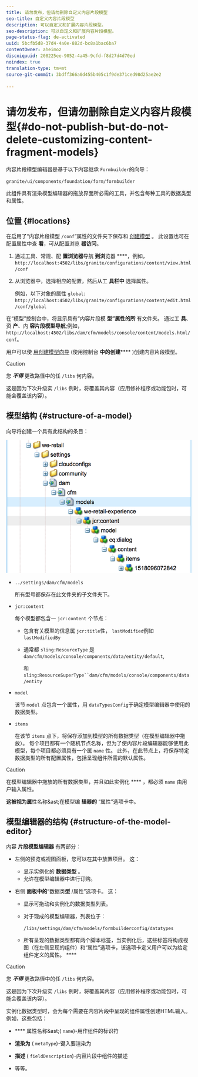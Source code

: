 ```yaml
---
title: 请勿发布，但请勿删除自定义内容片段模型
seo-title: 自定义内容片段模型
description: 可以自定义和扩展内容片段模型。
seo-description: 可以自定义和扩展内容片段模型。
page-status-flag: de-activated
uuid: 5bcfb5d8-37d4-4a0e-882d-bc8a1bac6ba7
contentOwner: aheimoz
discoiquuid: 208225ee-9052-4a45-9cfd-f8d27d4d70ed
noindex: true
translation-type: tm+mt
source-git-commit: 3bdff366a0d455b405c1f9de371ced98d25ae2e2

---
```



# 请勿发布，但请勿删除自定义内容片段模型{#do-not-publish-but-do-not-delete-customizing-content-fragment-models}

内容片段模型编辑器是基于以下内容继承 `Formbuilder`的向导：

`granite/ui/components/foundation/form/formbuilder`

此组件具有渲染模型编辑器的拖放界面所必需的工具，并包含每种工具的数据类型和属性。

## 位置 {#locations}

在启用了“内容片段模型 `/conf`”属性的文件夹下保存和 [创建模型](/help/assets/content-fragments-models.md#enable-content-fragment-models) 。 此设置也可在配置属性中查 **看**，可从配置浏览 **器访问**。

1. 通过工具、常规、配 **置浏览器**&#x200B;导航 **到浏**&#x200B;览器 ****，例如， `http://localhost:4502/libs/granite/configurations/content/view.html/conf`

1. 从浏览器中，选择相应的配置，然后从工 **具栏中** 选择属性。

   例如，以下对象的属性 `global`: `http://localhost:4502/libs/granite/configurations/content/edit.html/conf/global`

在“模型”控制台中，将显示具有“内容片段模 **型”属性的所** 有文件夹。 通过工 **具**、资 **产**、内 **容片段模型导航**;例如， `http://localhost:4502/libs/dam/cfm/models/console/content/models.html/conf`。

用户可以使 [用创建模型向导](/help/assets/content-fragments-models.md#creating-a-content-fragment-model) (使用控制台 **中的创建****** )创建内容片段模型。

>[!CAUTION]
>
>您 ***不得*** 更改路径中的任 `/libs` 何内容。
>
>这是因为下次升级实 `/libs` 例时，将覆盖其内容（应用修补程序或功能包时，可能会覆盖该内容）。

## 模型结构 {#structure-of-a-model}

向导将创建一个具有此结构的条目：

![cf-54](assets/cf-54.png)

* `../settings/dam/cfm/models`

   所有型号都保存在此文件夹的子文件夹下。

* `jcr:content`

   每个模型都包含一 `jcr:content` 个节点：

   * 包含有关模型的信息属 `jcr:title`性， `lastModified`例如 `lastModifiedBy`
   * 通常都 `sling:ResourceType` 是 `dam/cfm/models/console/components/data/entity/default`,

      和 `sling:ResourceSuperType``dam/cfm/models/console/components/data/entity`

* `model`

   该节 `model` 点包含一个属性，用 `dataTypesConfig`于确定模型编辑器中使用的数据类型。

* `items`

   在该节 `items` 点下，将保存添加到模型的所有数据类型（在模型编辑器中拖放）。 每个项目都有一个随机节点名称，但为了使内容片段编辑器能够使用此模型，每个项目都必须具有一个属 `name` 性。 此外，在此节点上，将保存特定数据类型的所有配置属性，包括呈现组件所需的默认属性。

>[!CAUTION]
>
>在模型编辑器中拖放的所有数据类型，并且如此实例化 **** ，都必须 `name` 由用户输入属性。
>
>**这被视为属**&#x200B;性名称&amp;ast;在模型编 **辑器的** “属性”选项卡中。

## 模型编辑器的结构 {#structure-of-the-model-editor}

内容 **片段模型编辑器** 有两部分：

* 左侧的预览或视图面板，您可以在其中放置项目。 这：

   * 显示实例化的 **数据类型** 。
   * 允许在模型编辑器中进行订购。

* 右侧 **面板中的**“数据类&#x200B;**型** /属性”选项卡。 这：

   * 显示可拖动和实例化的数据类型列表。
   * 对于现成的模型编辑器，列表位于：

      `/libs/settings/dam/cfm/models/formbuilderconfig/datatypes`

      <!-- Please uncomment when file is used
      This node contains all the data types currently supported in the model editor. For more information on how to configure the data types, see [Customizing Data Types for Content Fragment Models](/help/sites-developing/customizing-content-fragment-model-data-types.md).
      -->

   * 所有呈现的数据类型都有两个脚本标签，当实例化后，这些标签将构成视图（在左侧呈现的组件）和“属性”选项卡，该选项卡定义用户可以为给定组件定义的属性。 ****

>[!CAUTION]
>
>您 ***不得*** 更改路径中的任 `/libs` 何内容。
>
>这是因为下次升级实 `/libs` 例时，将覆盖其内容（应用修补程序或功能包时，可能会覆盖该内容）。

<!-- Please uncomment when files are used
The properties on the right side define a form that is submitted directly into JCR under `/conf`; see the path in the example [Structure of a Model](/help/sites-developing/customizing-content-fragment-models.md#structure-of-a-model).
-->

实例化数据类型时，会为每个需要在内容片段中呈现的组件属性创建HTML输入。 例如，这些包括：

* **** 属性名称&amp;ast;( `name`)-用作组件的标识符

* **渲染为** ( `metaType`)-键入要渲染为

* **描述** ( `fieldDescription`)-内容片段中组件的描述

* 等等。

